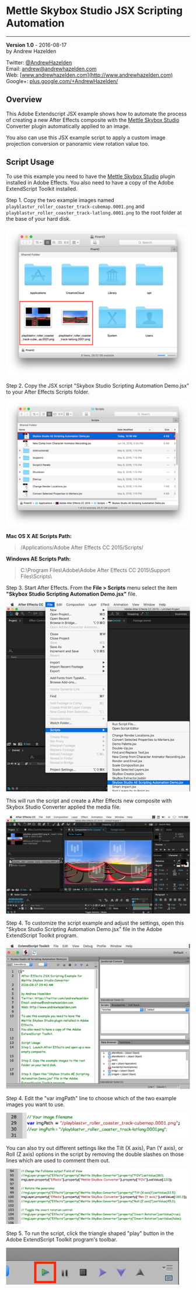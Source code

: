 # Mettle Skybox Studio JSX Scripting Automation #
----
**Version 1.0** - 2016-08-17  
by Andrew Hazelden  

Twitter: [@AndrewHazelden](https://twitter.com/andrewhazelden)  
Email: [andrew@andrewhazelden.com](mailto:andrew@andrewhazelden.com)  
Web: [www.andrewhazelden.com](http://www.andrewhazelden.com)  
Google+: [plus.google.com/+AndrewHazelden/](https://plus.google.com/+AndrewHazelden/)  

## <a name="overview"></a>Overview ##

This Adobe Extendscript JSX example shows how to automate the process of creating a new After Effects composite with the [Mettle Skybox Studio](http://www.mettle.com/product/skybox-studio/) Converter plugin automatically applied to an image.

You also can use this JSX example script to apply a custom image projection conversion or panoramic view rotation value too.

## Script Usage ##

To use this example you need to have the [Mettle Skybox Studio](http://www.mettle.com/product/skybox-studio/) plugin installed in Adobe Effects. You also need to have a copy of the Adobe ExtendScript Toolkit installed.

Step 1. Copy the two example images named `playblastvr_roller_coaster_track-cubemap.0001.png` and `playblastvr_roller_coaster_track-latlong.0001.png` to the root folder at the base of your hard disk.

![Example Images](images/copy-files.png)

Step 2. Copy the JSX script "Skybox Studio Scripting Automation Demo.jsx" to your After Effects Scripts folder.

![AE Scripts](images/after-effects-scripts-folder.png)

**Mac OS X AE Scripts Path:**

> /Applications/Adobe After Effects CC 2015/Scripts/

**Windows AE Scripts Path:**

> C:\Program Files\Adobe\Adobe After Effects CC 2015\Support Files\Scripts\


Step 3. Start After Effects. From the **File > Scripts** menu select the item **"Skybox Studio Scripting Automation Demo.jsx"** file.

![AE Run Script](images/after-effects-scripts-menu.png)

This will run the script and create a After Effects new composite with Skybox Studio Converter applied the media file.

![Mettle Skybox Studio](images/after-effects-script-run.png)

Step 4. To customize the script example and adjust the settings, open this "Skybox Studio Scripting Automation Demo.jsx" file in the Adobe ExtendScript Toolkit program.

![Adobe ExtendScript Toolkit](images/extendscript-editor.png)

Step 4. Edit the "var imgPath" line to choose which of the two example images you want to use.

![Edit the image lines](images/jsx-script-image-lines.png)

You can also try out different settings like the Tilt (X axis), Pan (Y axis), or Roll (Z axis) options in the script by removing the double slashes on those lines which are used to comment them out.

![Edit the rotation lines](images/jsx-script-rotation-lines.png)

Step 5. To run the script, click the triangle shaped "play" button in the Adobe ExtendScript Toolkit program's toolbar.

![Play Button](images/extendscript-toolkit-play-button.png)
